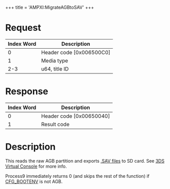 +++
title = 'AMPXI:MigrateAGBtoSAV'
+++

# Request

| Index Word | Description                |
|------------|----------------------------|
| 0          | Header code \[0x006500C0\] |
| 1          | Media type                 |
| 2-3        | u64, title ID              |

# Response

| Index Word | Description                |
|------------|----------------------------|
| 0          | Header code \[0x00650040\] |
| 1          | Result code                |

# Description

This reads the raw AGB partition and exports [.SAV
files](SD_Savedata_Backups "wikilink") to SD card. See [3DS Virtual
Console](3DS_Virtual_Console#NAND_Savegame "wikilink") for more info.

Process9 immediately returns 0 (and skips the rest of the function) if
[CFG_BOOTENV](CONFIG_Registers#CFG_BOOTENV "wikilink") is not AGB.
